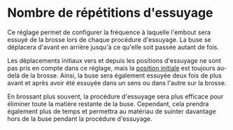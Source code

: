Nombre de répétitions d'essuyage
===

Ce réglage permet de configurer la fréquence à laquelle l'embout sera essuyé de la brosse lors de chaque procédure d'essuyage. La buse se déplacera d'avant en arrière jusqu'à ce qu'elle soit passée autant de fois.

Les déplacements initiaux vers et depuis les positions d'essuyage ne sont pas pris en compte dans ce réglage, mais la [position initiale](wipe_brush_pos_x.md) est toujours au-delà de la brosse. Ainsi, la buse sera également essuyée deux fois de plus avant et après avoir été essuyée dans un sens ou dans l'autre sur la brosse.

En brossant plus souvent, la procédure d'essuyage sera plus efficace pour éliminer toute la matière restante de la buse. Cependant, cela prendra également plus de temps et permettra au matériau de suinter davantage hors de la buse pendant la procédure d'essuyage.
